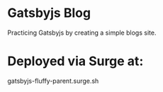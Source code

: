 # Gatsbyjs Blog
Practicing Gatsbyjs by creating a simple blogs site.

# Deployed via Surge at:
gatsbyjs-fluffy-parent.surge.sh
